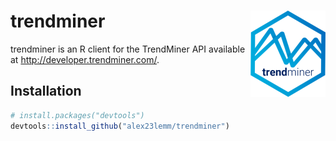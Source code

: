 
<!-- README.md is generated from README.Rmd. Please edit that file -->

# trendminer <img src='man/figures/logo.png' align="right" height="138" />

<!-- badges: start -->

<!-- badges: end -->

trendminer is an R client for the TrendMiner API available at
<http://developer.trendminer.com/>.

## Installation

``` r
# install.packages("devtools")
devtools::install_github("alex23lemm/trendminer")
```
